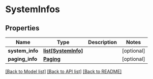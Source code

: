 # SystemInfos

## Properties
Name | Type | Description | Notes
------------ | ------------- | ------------- | -------------
**system_info** | [**list[SystemInfo]**](SystemInfo.md) |  | [optional] 
**paging_info** | [**Paging**](Paging.md) |  | [optional] 

[[Back to Model list]](../README.md#documentation-for-models) [[Back to API list]](../README.md#documentation-for-api-endpoints) [[Back to README]](../README.md)


